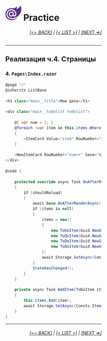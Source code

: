 <div style="width:60%; margin-left:20%;">

# <img src="./images/blazor_logo_transparent.png " width="50" /> Practice

<div style="text-align:right;">

###### [[<= BACK]](08.04.02.md) | [[< LIST >]](08.md) | [[NEXT =>]](08.04.04.md)

</div>

---

## Реализация ч.4. Страницы

### 4. `Pages\Index.razor`

```csharp
@page "/"
@inherits ListBase

<h1 class="main__title">Мои дела</h1>

<div class="main__todolist todolist">

    @{ var num = 1; }
    @foreach (var item in this.items.Where(x => x.State != ToDoState.Finished).OrderBy(x => x.Created))
    {
        <ItemCard Value="item" RowNumber="num++" ValueChanged="ItemChanged" />
    }

    <NewItemCard RowNumber="num++" Save="AddItem" />
</div>

@code {

    protected override async Task OnAfterRenderAsync(bool firstRender)
    {
        if (shouldReload)
        {
            await base.OnAfterRenderAsync(firstRender);
            if (items is null)
            {
                items = new()
                {
                    new ToDoItem(Guid.NewGuid(), DateTime.UtcNow.AddHours(-2), "Сходить в магазин", "Молоко\nКефир\nБатон\nСемечки"),
                    new ToDoItem(Guid.NewGuid(), DateTime.UtcNow.AddDays(-2), "Звякнуть шэфу", "По поводу общего собрания в субботу.\nНе забудь, что ты прилежный сотрудник!\nИ не спорь!"),
                    new ToDoItem(Guid.NewGuid(), DateTime.UtcNow.AddDays(-10), "GDG DevFest 2021", "Надо подготовиться...\nНе забыть..."),
                    new ToDoItem(Guid.NewGuid(), DateTime.UtcNow.AddDays(-12), "Other", "Need to do something else..."),
                };
                await Storage.SetAsync(Consts.ItemsStorageKey, items);
            }
            StateHasChanged();
        }
    }

    private async Task AddItem(ToDoItem item)
    {
        this.items.Add(item);
        await Storage.SetAsync(Consts.ItemsStorageKey, items);
    }
}
```

---

<div style="text-align:right;">

###### [[<= BACK]](08.04.02.md) | [[< LIST >]](08.md) | [[NEXT =>]](08.04.04.md)

</div>
